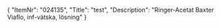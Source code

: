 {
  "ItemNr": "024135",
  "Title": "test",
  "Description": "Ringer-Acetat Baxter Viaflo, inf-vätska, lösning"
}